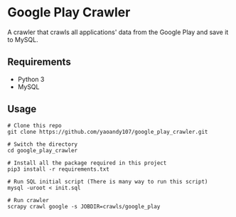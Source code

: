 # Google Play Crawler

A crawler that crawls all applications' data from the Google Play and save it to MySQL.

## Requirements
- Python 3
- MySQL

## Usage

```shell
# Clone this repo
git clone https://github.com/yaoandy107/google_play_crawler.git

# Switch the directory
cd google_play_crawler

# Install all the package required in this project
pip3 install -r requirements.txt

# Run SQL initial script (There is many way to run this script)
mysql -uroot < init.sql

# Run crawler
scrapy crawl google -s JOBDIR=crawls/google_play
```
